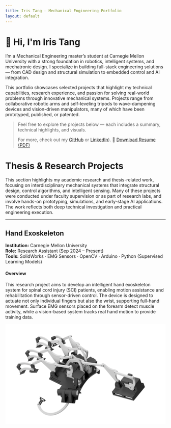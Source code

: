 ```yaml
---
title: Iris Tang – Mechanical Engineering Portfolio
layout: default
---
```


# 👋 Hi, I'm Iris Tang

I’m a Mechanical Engineering master’s student at Carnegie Mellon University with a strong foundation in robotics, intelligent systems, and mechatronic design. I specialize in building full-stack engineering solutions — from CAD design and structural simulation to embedded control and AI integration.

This portfolio showcases selected projects that highlight my technical capabilities, research experience, and passion for solving real-world problems through innovative mechanical systems. Projects range from collaborative robotic arms and self-leveling tripods to wave-dampening devices and vision-driven manipulators, many of which have been prototyped, published, or patented.

> Feel free to explore the projects below — each includes a summary, technical highlights, and visuals.
> 
> For more, check out my [GitHub](https://github.com/k2t2-314) or [LinkedIn](https://www.linkedin.com/in/iristang314)).
> 📄 [Download Resume (PDF)](https://github.com/k2t2-314/resume.pdf)

# Thesis & Research Projects

This section highlights my academic research and thesis-related work, focusing on interdisciplinary mechanical systems that integrate structural design, control algorithms, and intelligent sensing. Many of these projects were conducted under faculty supervision or as part of research labs, and involve hands-on prototyping, simulations, and early-stage AI applications. The work reflects both deep technical investigation and practical engineering execution.

* * *

## Hand Exoskeleton

**Institution:** Carnegie Mellon University  
**Role:** Research Assistant (Sep 2024 – Present)  
**Tools:** SolidWorks · EMG Sensors · OpenCV · Arduino · Python (Supervised Learning Models)

#### Overview
This research project aims to develop an intelligent hand exoskeleton system for spinal cord injury (SCI) patients, enabling motion assistance and rehabilitation through sensor-driven control. The device is designed to actuate not only individual fingers but also the wrist, supporting full-hand movement. Surface EMG sensors placed on the forearm detect muscle activity, while a vision-based system tracks real hand motion to provide training data.

![Prototype Image](/assets/img/Exo.png)




